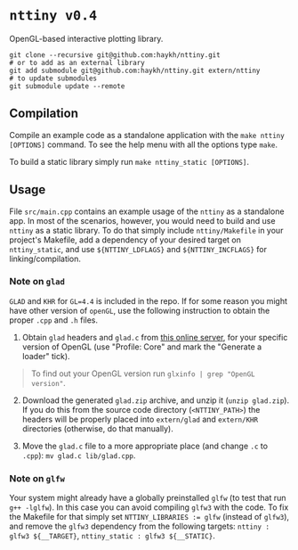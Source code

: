 # `nttiny v0.4`

OpenGL-based interactive plotting library.

```shell
git clone --recursive git@github.com:haykh/nttiny.git
# or to add as an external library
git add submodule git@github.com:haykh/nttiny.git extern/nttiny
# to update submodules
git submodule update --remote
```

## Compilation

Compile an example code as a standalone application with the `make nttiny [OPTIONS]` command. To see the help menu with all the options type `make`.

To build a static library simply run `make nttiny_static [OPTIONS]`.

## Usage

File `src/main.cpp` contains an example usage of the `nttiny` as a standalone app. In most of the scenarios, however, you would need to build and use `nttiny` as a static library. To do that simply include `nttiny/Makefile` in your project's Makefile, add a dependency of your desired target on `nttiny_static`, and use `${NTTINY_LDFLAGS}` and `${NTTINY_INCFLAGS}` for linking/compilation.

### Note on `glad`

`GLAD` and `KHR` for `GL=4.4` is included in the repo. If for some reason you might have other version of `openGL`, use the following instruction to obtain the proper `.cpp` and `.h` files.

1. Obtain `glad` headers and `glad.c` from [this online server](https://glad.dav1d.de/), for your specific version of OpenGL (use "Profile: Core" and mark the "Generate a loader" tick).

> To find out your OpenGL version run `glxinfo | grep "OpenGL version"`.

2. Download the generated `glad.zip` archive, and unzip it (`unzip glad.zip`). If you do this from the source code directory (`<NTTINY_PATH>`) the headers will be properly placed into `extern/glad` and `extern/KHR` directories (otherwise, do that manually).

3. Move the `glad.c` file to a more appropriate place (and change `.c` to `.cpp`): `mv glad.c lib/glad.cpp`.

### Note on `glfw`

Your system might already have a globally preinstalled `glfw` (to test that run `g++ -lglfw`). In this case you can avoid compiling `glfw3` with the code. To fix the Makefile for that simply set `NTTINY_LIBRARIES := glfw` (instead of `glfw3`), and remove the `glfw3` dependency from the following targets: `nttiny : glfw3 ${__TARGET}`, `nttiny_static : glfw3 ${__STATIC}`.

